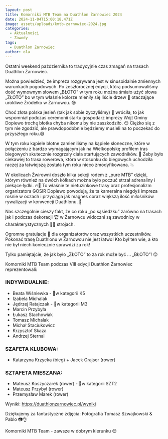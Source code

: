 ```yaml
---
layout: post
title: Komorniki MTB Team na Duathlon Żarnowiec 2024
date: 2024-11-04T15:00:18.471Z
image: assets/uploads/kmtb-zarnowiec-2024.jpg
categories:
  - Aktualności
  - Zawody
tags:
  - Duathlon Żarnowiec
author: ola
---
```

Ostatni weekend października to tradycyjnie czas zmagań na trasach Duathlon Żarnowiec.
<!--more-->

Można powiedzieć, że impreza rozgrywana jest w sinusoidalnie zmiennych warunkach pogodowych. Po zeszłorocznej edycji, którą podsumowaliśmy dość wymownym słowem „BŁOTO” w tym roku można śmiało użyć słowa „ZŁOTO” bo w tym właśnie kolorze mieniły się liście drzew 🍁 otaczające urokliwe Źródełko w Żarnowcu. 😎

Choć złota polska jesień (tak jak sobie życzyliśmy) 🙏 wróciła, to jak wspomniał podczas ceremonii startu gospodarz imprezy Wójt Gminy Dopiewo trochę błotka chyba nikomu by nie zaszkodziło. 😏 Ciężko się z tym nie zgodzić, ale prawdopodobnie będziemy musieli na to poczekać do przyszłego roku.😅

W tym roku kąpiele błotne zamieniliśmy na kąpiele słoneczne, które w połączeniu z bardzo wymagającym jak na Wielkopolskę profilem tras biegowych skutecznie rozgrzały ciała startujących zawodników. 🥵 Żeby było ciekawiej to trasa rowerowa, która w stosunku do biegowych uchodziła raczej za łatwiejszą została tym roku nieco zmodyfikowana. 💥

W okolicach Żwirowni doszło kilka sekcji rodem z „pure MTB” dzięki, którym również na dwóch kółkach można było poczuć strzał adrenaliny i piekące łydki. 🔥🤟
To właśnie te nietuzinkowe trasy oraz profesjonalizm organizatora GOSIR Dopiewo powodują, że ta kameralna niegdyś impreza rośnie w oczach i przyciąga jak magnes coraz większą ilość miłośników rywalizacji w konwencji Duathlonu. 💪

Nas szczególnie cieszy fakt, że co roku „po sąsiedzku” zarówno na trasach jak i podczas dekoracji 🏆 w Żarnowcu widoczni są zawodnicy w charakterystycznych 💚🖤 strojach. 

Ogromne gratulacje 👏 dla organizatorów oraz wszystkich uczestników. Pokonać trasę Duathlonu w Żarnowcu nie jest łatwo! Kto był ten wie, a kto nie był niech koniecznie sprawdzi za rok! 

Tylko pamiętajcie, że jak było „ZŁOTO” to za rok może być … „BŁOTO”! 😜

Komorniki MTB Team podczas VIII edycji Duathlon Żarnowiec reprezentowali: 

### INDYWIDUALNIE:

* Beata Wiśniewka - 🥈w kategorii K5
* Izabela Michalak
* Jędrzej Ratajczak - 🥉w kategorii M3
* Marcin Przybyła
* Łukasz Stachowiak
* Tomasz Michalak 
* Michał Staciukowicz
* Krzysztof Skaza
* Andrzej Sternal

### SZAFETA KLUBOWA:

* Katarzyna Krzycka (bieg) + Jacek Grajser (rower)

### SZTAFETA MIESZANA:

* Mateusz Koszyczarek (rower) - 🥈w kategorii SZT2
* Mateusz Przybył (rower)
* Przemysław Marek (rower)

Wyniki: <https://duathlonzarnowiec.pl/wyniki>

Dziękujemy za fantastyczne zdjęcia: Fotografia Tomasz Szwajkowski & Pablo 📷👌

Komorniki MTB Team - zawsze w dobrym kierunku 😊